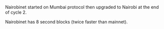 Nairobinet started on Mumbai protocol then upgraded to Nairobi at the end of cycle 2.

Nairobinet has 8 second blocks (twice faster than mainnet).
